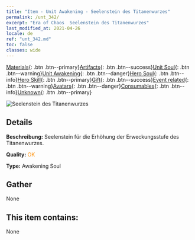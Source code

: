 ```yaml
---
title: "Item - Unit Awakening - Seelenstein des Titanenwurzes"
permalink: /unt_342/
excerpt: "Era of Chaos  Seelenstein des Titanenwurzes"
last_modified_at: 2021-04-26
locale: de
ref: "unt_342.md"
toc: false
classes: wide
---
```

 [Materials](/ItemsDE/){: .btn .btn--primary}[Artifacts](/ItemsDE/Artifacts/){: .btn .btn--success}[Unit Soul](/ItemsDE/UnitSoul/){: .btn .btn--warning}[Unit Awakening](/ItemsDE/UnitAwakening/){: .btn .btn--danger}[Hero Soul](/ItemsDE/HeroSoul/){: .btn .btn--info}[Hero Skill](/ItemsDE/HeroSkill/){: .btn .btn--primary}[Gift](/ItemsDE/Gift/){: .btn .btn--success}[Event related](/ItemsDE/Events/){: .btn .btn--warning}[Avatars](/ItemsDE/Avatars/){: .btn .btn--danger}[Consumables](/ItemsDE/Consumables/){: .btn .btn--info}[Unknown](/ItemsDE/Unknown/){: .btn .btn--primary}

 ![Seelenstein des Titanenwurzes](/images/u/tia_dufengcao.jpg)

## Details
 **Beschreibung:** Seelenstein für die Erhöhung der Erweckungsstufe des Titanenwurzes.

 **Quality:** <span style="color: #FF8C00">OK</span>

 **Type:** Awakening Soul

## Gather

  None

## This item contains:

  None

